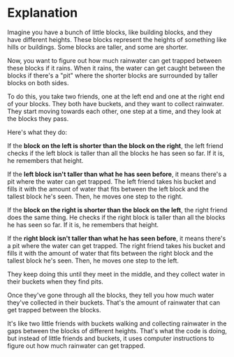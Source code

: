 # Explanation

Imagine you have a bunch of little blocks, like building blocks, and they have different heights. These blocks represent the heights of something like hills or buildings. Some blocks are taller, and some are shorter.

Now, you want to figure out how much rainwater can get trapped between these blocks if it rains. When it rains, the water can get caught between the blocks if there's a "pit" where the shorter blocks are surrounded by taller blocks on both sides.

To do this, you take two friends, one at the left end and one at the right end of your blocks. They both have buckets, and they want to collect rainwater. They start moving towards each other, one step at a time, and they look at the blocks they pass.

Here's what they do:

If the **block on the left is shorter than the block on the right**, the left friend checks if the left block is taller than all the blocks he has seen so far. If it is, he remembers that height.

If the **left block isn't taller than what he has seen before**, it means there's a pit where the water can get trapped. The left friend takes his bucket and fills it with the amount of water that fits between the left block and the tallest block he's seen. Then, he moves one step to the right.

If the **block on the right is shorter than the block on the left**, the right friend does the same thing. He checks if the right block is taller than all the blocks he has seen so far. If it is, he remembers that height.

If the **right block isn't taller than what he has seen before**, it means there's a pit where the water can get trapped. The right friend takes his bucket and fills it with the amount of water that fits between the right block and the tallest block he's seen. Then, he moves one step to the left.

They keep doing this until they meet in the middle, and they collect water in their buckets when they find pits.

Once they've gone through all the blocks, they tell you how much water they've collected in their buckets. That's the amount of rainwater that can get trapped between the blocks.

It's like two little friends with buckets walking and collecting rainwater in the gaps between the blocks of different heights. That's what the code is doing, but instead of little friends and buckets, it uses computer instructions to figure out how much rainwater can get trapped.
